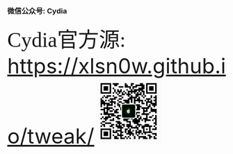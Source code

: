 ### 微信公众号: Cydia
<font face="黑体" size=60>Cydia官方源:</font> <font size=15>https://xlsn0w.github.io/tweak/</font>
<img src="https://github.com/XLsn0w/XLsn0w/blob/XLsn0w/XLsn0w/Cydiapple.png?raw=true" alt="XLsn0w" width="150" height="150" align="bottom" />
